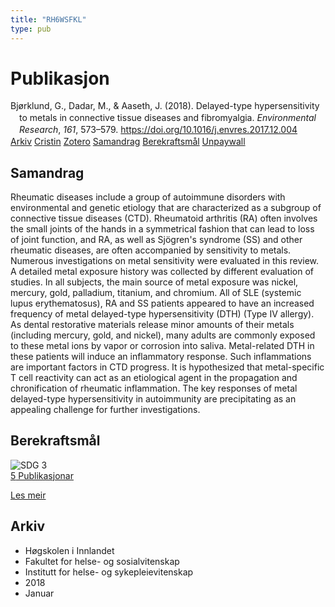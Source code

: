 ```yaml
---
title: "RH6WSFKL"
type: pub
---
```

<h1>Publikasjon</h1>
<article id="csl-bib-container-RH6WSFKL" class="csl-bib-container">
  <div class="csl-bib-body" style="line-height: 1.35; padding-left: 1em; text-indent:-1em;">
  <div class="csl-entry">Bj&#xF8;rklund, G., Dadar, M., &amp; Aaseth, J. (2018). Delayed-type hypersensitivity to metals in connective tissue diseases and fibromyalgia. <i>Environmental Research</i>, <i>161</i>, 573&#x2013;579. <a href="https://doi.org/10.1016/j.envres.2017.12.004">https://doi.org/10.1016/j.envres.2017.12.004</a></div>
</div>
  <div class="csl-bib-buttons">
    <a href="#taxonomy-article-RH6WSFKL" class="csl-bib-button">Arkiv</a>
    <a href="https://app.cristin.no/results/show.jsf?id=1553222" alt="Cristin URL" class="csl-bib-button">Cristin</a>
    <a href="http://zotero.org/groups/5402882/items/RH6WSFKL" alt="Zotero URL" class="csl-bib-button">Zotero</a>
    <a href="#abstract-article-RH6WSFKL" class="csl-bib-button">Samandrag</a>
    <a href="#sdg-article-RH6WSFKL" class="csl-bib-button">Berekraftsmål</a>
    <a href="https://doi.org/10.1016/j.envres.2017.12.004" class="csl-bib-button">Unpaywall</a>
  </div>
  <div id="csl-bib-meta-container-RH6WSFKL"></div>
</article>
<div id="csl-bib-meta-RH6WSFKL" class="csl-bib-meta">
  <article id="abstract-article-RH6WSFKL" class="abstract-article">
    <h1>Samandrag</h1>
    Rheumatic diseases include a group of autoimmune disorders with environmental and genetic etiology that are characterized as a subgroup of connective tissue diseases (CTD). Rheumatoid arthritis (RA) often involves the small joints of the hands in a symmetrical fashion that can lead to loss of joint function, and RA, as well as Sjögren's syndrome (SS) and other rheumatic diseases, are often accompanied by sensitivity to metals. Numerous investigations on metal sensitivity were evaluated in this review. A detailed metal exposure history was collected by different evaluation of studies. In all subjects, the main source of metal exposure was nickel, mercury, gold, palladium, titanium, and chromium. All of SLE (systemic lupus erythematosus), RA and SS patients appeared to have an increased frequency of metal delayed-type hypersensitivity (DTH) (Type IV allergy). As dental restorative materials release minor amounts of their metals (including mercury, gold, and nickel), many adults are commonly exposed to these metal ions by vapor or corrosion into saliva. Metal-related DTH in these patients will induce an inflammatory response. Such inflammations are important factors in CTD progress. It is hypothesized that metal-specific T cell reactivity can act as an etiological agent in the propagation and chronification of rheumatic inflammation. The key responses of metal delayed-type hypersensitivity in autoimmunity are precipitating as an appealing challenge for further investigations.
  </article>
  <article id="sdg-article-RH6WSFKL" class="sdg-article">
    <h1>Berekraftsmål</h1>
    <div class="sdg-container"><div id="sdg3" class="sdg"> <img src="{{< params subfolder >}}images/sdg/sdg03_no.png" class="image" alt="SDG 3"> <div class="sdg-overlay"> <a href="{{< params subfolder >}}no/archive/?sdg=3#archive" class="sdg-publication-count"><span>5</span> Publikasjonar</a> <p><a href="NA" class="sdg-read-more">Les meir</a></p> </div> </div></div>
  </article>
  <article id="taxonomy-article-RH6WSFKL" class="taxonomy-article">
    <h1>Arkiv</h1>
    <ul>
      <li>Høgskolen i Innlandet</li>
      <li>Fakultet for helse- og sosialvitenskap</li>
      <li>Institutt for helse- og sykepleievitenskap</li>
      <li>2018</li>
      <li>Januar</li>
    </ul>
  </article>
</div>
